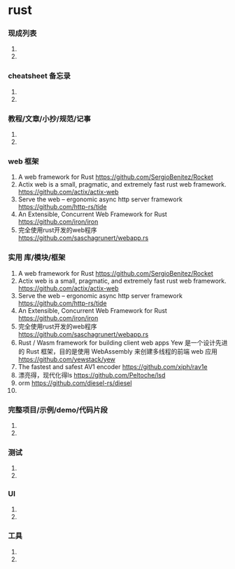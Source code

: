 
# rust

### 现成列表
1. 
1. 

### cheatsheet 备忘录
1. 
1. 

### 教程/文章/小抄/规范/记事
1. 
1. 

### web 框架 
1. A web framework for Rust
https://github.com/SergioBenitez/Rocket
1. Actix web is a small, pragmatic, and extremely fast rust web framework. 
https://github.com/actix/actix-web
1. Serve the web – ergonomic async http server framework
https://github.com/http-rs/tide
1. An Extensible, Concurrent Web Framework for Rust
https://github.com/iron/iron
1. 完全使用rust开发的web程序
https://github.com/saschagrunert/webapp.rs

### 实用 库/模块/框架
1. A web framework for Rust
https://github.com/SergioBenitez/Rocket
1. Actix web is a small, pragmatic, and extremely fast rust web framework. 
https://github.com/actix/actix-web
1. Serve the web – ergonomic async http server framework
https://github.com/http-rs/tide
1. An Extensible, Concurrent Web Framework for Rust
https://github.com/iron/iron
1. 完全使用rust开发的web程序
https://github.com/saschagrunert/webapp.rs
1. Rust / Wasm framework for building client web apps Yew 是一个设计先进的 Rust 框架，目的是使用 WebAssembly 来创建多线程的前端 web 应用
https://github.com/yewstack/yew
1. The fastest and safest AV1 encoder 
https://github.com/xiph/rav1e
1. 漂亮得，现代化得ls
https://github.com/Peltoche/lsd
1. orm
https://github.com/diesel-rs/diesel
1. 

### 完整项目/示例/demo/代码片段
1. 
1. 

### 测试
1. 
1. 

### UI
1. 
1. 

### 工具
1. 
1. 
